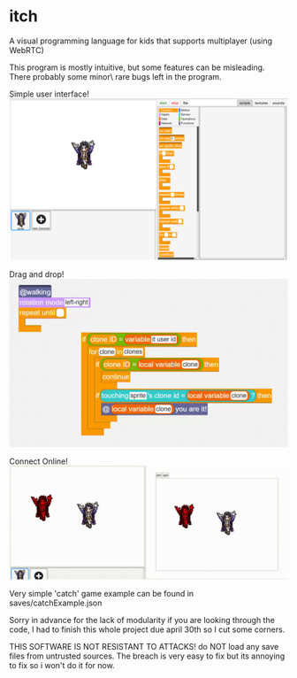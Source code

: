 # itch
A visual programming language for kids that supports multiplayer (using WebRTC)

This program is mostly intuitive, but some features can be misleading.
There probably some minor\ rare bugs left in the program.


Simple user interface!
![interface screenshot](https://github.com/erezt2/itch/blob/master/readme/ss1.png?raw=true)


Drag and drop!
![interface screenshot](https://github.com/erezt2/itch/blob/master/readme/v2.gif?raw=true)


Connect Online!
![interface screenshot](https://github.com/erezt2/itch/blob/master/readme/v1.gif?raw=true)



Very simple 'catch' game example can be found in saves/catchExample.json


Sorry in advance for the lack of modularity if you are looking through the code, I had to finish this whole project due april 30th so I cut some corners.

THIS SOFTWARE IS NOT RESISTANT TO ATTACKS! do NOT load any save files from untrusted sources. The breach is very easy to fix but its annoying to fix so i won't do it for now.



